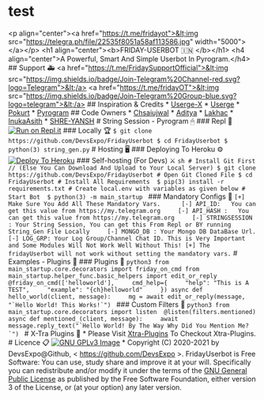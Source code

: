 # test
&lt;p align="center">&lt;a href="https://t.me/fridayot">&lt;img src="https://telegra.ph/file/22535f8051a58af113586.jpg" width="5000">&lt;/a>&lt;/p>  &lt;h1 align="center">&lt;b>FRIDAY-USERBOT 🇮🇳 &lt;/b>&lt;/h1> &lt;h4 align="center">A Powerful, Smart And Simple Userbot In Pyrogram.&lt;/h4>   ## Support 🚑 &lt;a href="https://t.me/FridaySupportOfficial">&lt;img src="https://img.shields.io/badge/Join-Telegram%20Channel-red.svg?logo=Telegram">&lt;/a> &lt;a href="https://t.me/fridayOT">&lt;img src="https://img.shields.io/badge/Join-Telegram%20Group-blue.svg?logo=telegram">&lt;/a>  ## Inspiration &amp; Credits * [Userge-X](https://github.com/code-rgb/USERGE-X/contributors) * [Userge](https://github.com/UsergeTeam/Userge) * [Pokurt](https://github.com/UsergeTeam/Pokurt) * [Pyrogram](https://github.com/pyrogram/pyrogram/contributors)  ## Code Owners * [Chsaiujwal](https://github.com/chsaiujwal) * [Aditya](https://github.com/Aditya-XD) * [Lakhac](https://github.com/Lakhac) * [InukaAsith](https://github.com/InukaAsith) * [SHRE-YANSH](https://github.com/SHRE-YANSH)  # String Session - Pyrogram 🖱 ### Repl 🧨 [![Run on Repl.it](https://repl.it/badge/github/STARKGANG/friday)](https://replit.com/@MIDHUNKMKM/StringGen) ### Locally 🏆 ``` $ git clone https://github.com/DevsExpo/FridayUserbot $ cd FridayUserbot $ python(3) string_gen.py ```  # Hosting 🖥  ### Deploying To Heroku ⚙  [![Deploy To Heroku](https://www.herokucdn.com/deploy/button.svg)](https://heroku.com/deploy?template=https://github.com/DevsExpo/FridayUserbot)  ### Self-hosting (For Devs) ⚔ ```sh # Install Git First // (Else You Can Download And Upload to Your Local Server) $ git clone https://github.com/DevsExpo/FridayUserbot # Open Git Cloned File $ cd FridayUserbot # Install All Requirements  $ pip(3) install -r requirements.txt # Create local.env with variables as given below # Start Bot  $ python(3) -m main_startup ```   ### Mandatory Configs 📒 ``` [+] Make Sure You Add All These Mandatory Vars.      [-] API_ID:   You can get this value from https://my.telegram.org     [-] API_HASH :   You can get this value from https://my.telegram.org     [-] STRINGSESSION : Your String Session, You can get this From Repl or BY running String_Gen File Locally     [-] MONGO_DB : Your Mongo DB DataBase Url.      [-] LOG_GRP: Your Log Group/Channel Chat ID. This is Very Important and Some Modules Will Not Work Well Without This! [+] The fridayUserbot will not work without setting the mandatory vars. ```  # Examples - Plugins 👊  ### Plugins 🔧  ```python3 from main_startup.core.decorators import friday_on_cmd from main_startup.helper_func.basic_helpers import edit_or_reply  @friday_on_cmd(['helloworld'],     cmd_help={     "help": "This is A TEST",     "example": "{ch}helloworld"     }) async def hello_world(client, message):     mg = await edit_or_reply(message, "`Hello World! This Works!`") ``` ### Custom Filters 📣  ```python3 from main_startup.core.decorators import listen  @listen(filters.mentioned) async def mentioned_(client, message):     await message.reply_text("`Hello World! By The Way Why Did You Mention Me?`") ```  # X-Tra Plugins 🎸 * Please Visit [Xtra-Plugins](https://github.com/DevsExpo/Xtra-Plugins) To Checkout Xtra-Plugins.   # Licence 📋 [![GNU GPLv3 Image](https://www.gnu.org/graphics/gplv3-127x51.png)](http://www.gnu.org/licenses/gpl-3.0.en.html)    * Copyright (C) 2020-2021 by DevsExpo@Github, &lt; https://github.com/DevsExpo >.  FridayUserbot is Free Software: You can use, study share and improve it at your will. Specifically you can redistribute and/or modify it under the terms of the [GNU General Public License](https://www.gnu.org/licenses/gpl.html) as published by the Free Software Foundation, either version 3 of the License, or (at your option) any later version. 
